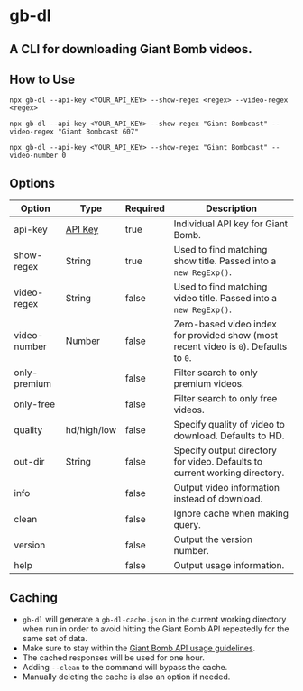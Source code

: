 # gb-dl

## A CLI for downloading Giant Bomb videos.

## How to Use

`npx gb-dl --api-key <YOUR_API_KEY> --show-regex <regex> --video-regex <regex>`

`npx gb-dl --api-key <YOUR_API_KEY> --show-regex "Giant Bombcast" --video-regex "Giant Bombcast 607"`

`npx gb-dl --api-key <YOUR_API_KEY> --show-regex "Giant Bombcast" --video-number 0`

## Options

| Option       | Type                                      | Required | Description                                                                           |
| ------------ | ----------------------------------------- | -------- | ------------------------------------------------------------------------------------- |
| api-key      | [API Key](https://www.giantbomb.com/api/) | true     | Individual API key for Giant Bomb.                                                    |
| show-regex   | String                                    | true     | Used to find matching show title. Passed into a `new RegExp()`.                       |
| video-regex  | String                                    | false    | Used to find matching video title. Passed into a `new RegExp()`.                      |
| video-number | Number                                    | false    | Zero-based video index for provided show (most recent video is `0`). Defaults to `0`. |
| only-premium |                                           | false    | Filter search to only premium videos.                                                 |
| only-free    |                                           | false    | Filter search to only free videos.                                                    |
| quality      | hd/high/low                               | false    | Specify quality of video to download. Defaults to HD.                                 |
| out-dir      | String                                    | false    | Specify output directory for video. Defaults to current working directory.            |
| info         |                                           | false    | Output video information instead of download.                                         |
| clean        |                                           | false    | Ignore cache when making query.                                                       |
| version      |                                           | false    | Output the version number.                                                            |
| help         |                                           | false    | Output usage information.                                                             |

## Caching

- `gb-dl` will generate a `gb-dl-cache.json` in the current working directory when run in order to avoid hitting the Giant Bomb API repeatedly for the same set of data.
- Make sure to stay within the [Giant Bomb API usage guidelines](https://www.giantbomb.com/api/).
- The cached responses will be used for one hour.
- Adding `--clean` to the command will bypass the cache.
- Manually deleting the cache is also an option if needed.
